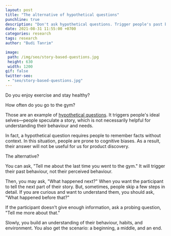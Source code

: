 ```yaml
---
layout: post
title: "The alternative of hypothetical questions"
punchline: true
description: "Don't ask hypothetical questions. Trigger people's past behaviour, not ideal behaviour."
date: 2021-08-31 11:55:00 +0700
categories: research
tags: research
author: "Budi Tanrim"

image:
 path: /img/seo/story-based-questions.jpg
 height: 630
 width: 1200
gif: false
twitter-seo: 
 - "seo/story-based-questions.jpg"
---
```


Do you enjoy exercise and stay healthy?

How often do you go to the gym?

Those are an example of [hypothetical questions][1]. It triggers people's ideal selves—people speculate a story, which is not necessarily helpful for understanding their behaviour and needs.

In fact, a hypothetical question requires people to remember facts without context. In this situation, people are prone to cognitive biases. As a result, their answer will not be useful for us for product discovery.

The alternative?

You can ask, "Tell me about the last time you went to the gym." It will trigger their past behaviour, not their perceived behaviour.

Then, you may ask, "What happened next?" When you want the participant to tell the next part of their story. But, sometimes, people skip a few steps in detail. If you are curious and want to understand them, you should ask, "What happened before that?"

If the participant doesn't give enough information, ask a probing question, "Tell me more about that."

Slowly, you build an understanding of their behaviour, habits, and environment. You also get the scenario: a beginning, a middle, and an end. 

[1]: https://buditanrim.co/2021/hypothetical-questions/
